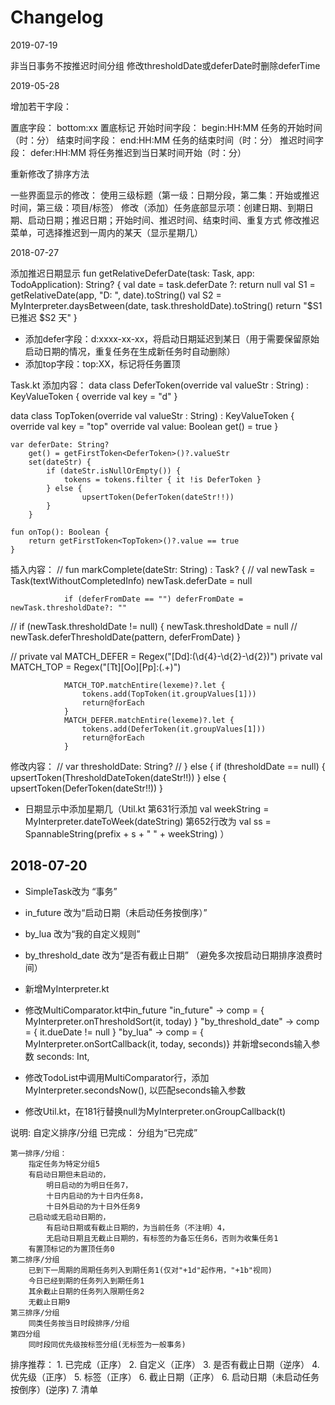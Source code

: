 Changelog
=========
2019-07-19

非当日事务不按推迟时间分组
修改thresholdDate或deferDate时删除deferTime

2019-05-28

增加若干字段：

置底字段： bottom:xx              置底标记
开始时间字段： begin:HH:MM        任务的开始时间（时：分）
结束时间字段： end:HH:MM          任务的结束时间（时：分）
推迟时间字段： defer:HH:MM         将任务推迟到当日某时间开始（时：分）

重新修改了排序方法

一些界面显示的修改：
使用三级标题（第一级：日期分段，第二集：开始或推迟时间，第三级：项目/标签）
修改（添加）任务底部显示项：创建日期、到期日期、启动日期；推迟日期；开始时间、推迟时间、结束时间、重复方式
修改推迟菜单，可选择推迟到一周内的某天（显示星期几）

2018-07-27

添加推迟日期显示
fun getRelativeDeferDate(task: Task, app: TodoApplication): String? {
    val date = task.deferDate ?: return null
    val S1 = getRelativeDate(app, "D: ", date).toString()
    val S2 = MyInterpreter.daysBetween(date, task.thresholdDate).toString()
    return "$S1 已推迟 $S2 天"
}


- 添加defer字段：d:xxxx-xx-xx，将启动日期延迟到某日（用于需要保留原始启动日期的情况，重复任务在生成新任务时自动删除）
- 添加top字段：top:XX，标记将任务置顶

Task.kt 添加内容：
data class DeferToken(override val valueStr : String) : KeyValueToken {
    override val key = "d"
}

data class TopToken(override val valueStr : String) : KeyValueToken {
    override val key = "top"
    override val value: Boolean
        get() = true
}

    var deferDate: String?
        get() = getFirstToken<DeferToken>()?.valueStr
        set(dateStr) {
            if (dateStr.isNullOrEmpty()) {
                tokens = tokens.filter { it !is DeferToken }
            } else {
                    upsertToken(DeferToken(dateStr!!))
            }
        }

    fun onTop(): Boolean {
        return getFirstToken<TopToken>()?.value == true
    }

插入内容：
//    fun markComplete(dateStr: String) : Task? {
//                val newTask = Task(textWithoutCompletedInfo)
                newTask.deferDate = null

                if (deferFromDate == "") deferFromDate = newTask.thresholdDate?: ""
//              if (newTask.thresholdDate != null) {
                    newTask.thresholdDate = null
//                  newTask.deferThresholdDate(pattern, deferFromDate)
                }
 
//
        private val MATCH_DEFER = Regex("[Dd]:(\\d{4}-\\d{2}-\\d{2})")
        private val MATCH_TOP = Regex("[Tt][Oo][Pp]:(.+)")
        
                MATCH_TOP.matchEntire(lexeme)?.let {
                    tokens.add(TopToken(it.groupValues[1]))
                    return@forEach
                }
                MATCH_DEFER.matchEntire(lexeme)?.let {
                    tokens.add(DeferToken(it.groupValues[1]))
                    return@forEach
                }
                
修改内容：
//    var thresholdDate: String?
//            } else {
                if (thresholdDate == null) {
                    upsertToken(ThresholdDateToken(dateStr!!))
                } else {
                    upsertToken(DeferToken(dateStr!!))
                }

- 日期显示中添加星期几（Util.kt 第631行添加     val weekString = MyInterpreter.dateToWeek(dateString)
                               第652行改为    val ss = SpannableString(prefix + s + " " + weekString)
                               ）

2018-07-20
-------
- SimpleTask改为 “事务”
- in_future 改为“启动日期（未启动任务按倒序）”
- by_lua 改为“我的自定义规则”
- by_threshold_date 改为“是否有截止日期” （避免多次按启动日期排序浪费时间）

- 新增MyInterpreter.kt
- 修改MultiComparator.kt中in_future
    "in_future" -> comp = { MyInterpreter.onThresholdSort(it, today) }
    "by_threshold_date" -> comp = { it.dueDate != null }
    "by_lua" -> comp = { MyInterpreter.onSortCallback(it, today, seconds)}
并新增seconds输入参数 seconds: Int,
- 修改TodoList中调用MultiComparator行，添加MyInterpreter.secondsNow(), 以匹配seconds输入参数
- 修改Util.kt，在181行替换null为MyInterpreter.onGroupCallback(t)

说明:
自定义排序/分组
    已完成：
        分组为“已完成”

    第一排序/分组：
        指定任务为特定分组5
        有启动日期但未启动的，
            明日启动的为明日任务7，
            十日内启动的为十日内任务8，
            十日外启动的为十日外任务9
        己启动或无启动日期的，
            有启动日期或有截止日期的，为当前任务（不注明）4，
            无启动日期且无截止日期的，有标签的为备忘任务6，否则为收集任务1
        有置顶标记的为置顶任务0
    第二排序/分组
        已到下一周期的周期任务列入到期任务1(仅对"+1d"起作用，"+1b"视同)
        今日已经到期的任务列入到期任务1
        其余截止日期的任务列入限期任务2
        无截止日期9
    第三排序/分组
        同类任务按当日时段排序/分组
    第四分组
        同时段同优先级按标签分组(无标签为一般事务)

排序推荐：
    1. 已完成（正序）
    2. 自定义（正序）
    3. 是否有截止日期（逆序）
    4. 优先级（正序）
    5. 标签（正序）
    6. 截止日期（正序）
    6. 启动日期（未启动任务按倒序）(逆序)
    7. 清单

